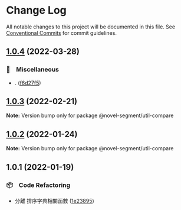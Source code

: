 # Change Log

All notable changes to this project will be documented in this file.
See [Conventional Commits](https://conventionalcommits.org) for commit guidelines.

## [1.0.4](https://github.com/bluelovers/ws-segment/compare/@novel-segment/util-compare@1.0.3...@novel-segment/util-compare@1.0.4) (2022-03-28)


### 🔖　Miscellaneous

* . ([f6d27f5](https://github.com/bluelovers/ws-segment/commit/f6d27f52d26156f261a4806679733c6eeb3097be))





## [1.0.3](https://github.com/bluelovers/ws-segment/compare/@novel-segment/util-compare@1.0.2...@novel-segment/util-compare@1.0.3) (2022-02-21)

**Note:** Version bump only for package @novel-segment/util-compare





## [1.0.2](https://github.com/bluelovers/ws-segment/compare/@novel-segment/util-compare@1.0.1...@novel-segment/util-compare@1.0.2) (2022-01-24)

**Note:** Version bump only for package @novel-segment/util-compare





## 1.0.1 (2022-01-19)


### 📦　Code Refactoring

* 分離 排序字典相關函數 ([1e23895](https://github.com/bluelovers/ws-segment/commit/1e238959be1bc399189cf41183ef2e9f5132821d))
